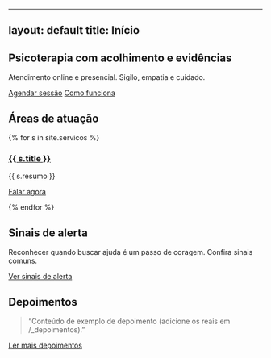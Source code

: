 
---
layout: default
title: Início
---

<section class="hero">
  <h1>Psicoterapia com acolhimento e evidências</h1>
  <p>Atendimento online e presencial. Sigilo, empatia e cuidado.</p>
  <p>
    <a class="btn btn--primary" href="https://wa.me/{{ site.whatsapp_number | replace: '+', '' }}?text={{ site.whatsapp_text | uri_escape }}" target="_blank">Agendar sessão</a>
    <a class="btn" href="{{ '/como-funciona/' | relative_url }}">Como funciona</a>
  </p>
</section>

<section class="section">
  <h2>Áreas de atuação</h2>
  <div class="grid grid--3">
    {% for s in site.servicos %}
    <article class="card">
      <h3><a href="{{ s.url | relative_url }}">{{ s.title }}</a></h3>
      <p>{{ s.resumo }}</p>
      <p><a class="btn" href="https://wa.me/{{ site.whatsapp_number | replace: '+', '' }}?text={{ site.whatsapp_text | uri_escape }}">Falar agora</a></p>
    </article>
    {% endfor %}
  </div>
</section>

<section class="section">
  <h2>Sinais de alerta</h2>
  <p>Reconhecer quando buscar ajuda é um passo de coragem. Confira sinais comuns.</p>
  <p><a class="btn" href="{{ '/sinais-de-alerta/' | relative_url }}">Ver sinais de alerta</a></p>
</section>

<section class="section">
  <h2>Depoimentos</h2>
  <blockquote>
    “Conteúdo de exemplo de depoimento (adicione os reais em /_depoimentos).”
  </blockquote>
  <p><a class="btn" href="{{ '/depoimentos/' | relative_url }}">Ler mais depoimentos</a></p>
</section>
